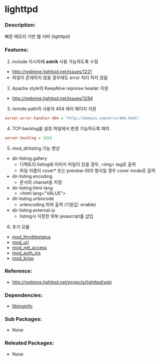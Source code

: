# lighttpd

### Description:
빠른 메모리 기반 웹 서버 (lighttpd)

### Features:
1. include 지시자에 **astrik** 사용 가능하도록 수정
 * http://redmine.lighttpd.net/issues/1221
 * 파일이 존재하지 않을 경우에도 error 처리 하지 않음
2. Apache style의 KeepAlive reponse header 지원
 * http://redmine.lighttpd.net/issues/1284
3. remote path의 사용자 404 에러 페이지 지원
 ```ini
 server.error-handler-404 = "http://domain.com/errs/404.html"
 ```
4. TCP backlog를 설정 파일에서 변경 가능하도록 패치
 ```ini
 server.backlog = 1024
 ```
5. mod_dirlisting 기능 향상
 * dir-listing.gallery  
    * 디렉토리 listing에 이미지 파일이 있을 경우, &lt;img&gt; tag로 출력
    * 파일 이름이 cover* 또는 preview-000 형식일 경우 cover mode로 출력
 * dir-listing.encoding
    * 문서의 charset을 지정
 * dir-listing.html-lang
    * &lt;html lang="VALUE"&gt;
 * dir-listing.urlencode
    * urlencoding 하여 출력 (기본값: enable)
 * dir-listing.external-js
    * listing시 지정한 외부 javascript를 삽입
6. 추가 모듈
 * [mod_throttlestatus](http://svn.oops.org/wsvn/Lighttpd.mod_throttlestatus/trunk/throttlestatus.ko.txt)
 * [mod_url](http://svn.oops.org/wsvn/Lighttpd.mod_url/trunk/README)
 * [mod_net_access](http://svn.oops.org/wsvn/Lighttpd.mod_net_access/trunk/README)
 * [mod_auth_nis](http://svn.oops.org/wsvn/Lighttpd.mod_auth_nis/trunk/README)
 * [mod_krisp](http://svn.oops.org/wsvn/Lighttpd.mod_krisp/trunk/README)

### Reference:
* http://redmine.lighttpd.net/projects/lighttpd/wiki

### Dependencies:
* [libimginfo](pkg-core-libimginfo.md)

### Sub Packages:
* None

### Releated Packages:
* None